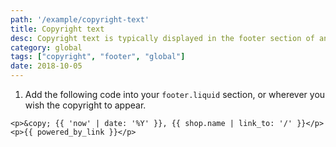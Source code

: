 ```yaml
---
path: '/example/copyright-text'
title: Copyright text
desc: Copyright text is typically displayed in the footer section of an online store, and provides a clear indication of a copyright symbol, the year of creation and author of the content. This example includes the copyright symbol, the current year, your store name, and a "Powered by Shopify" link.
category: global
tags: ["copyright", "footer", "global"]
date: 2018-10-05
---
```


1.  Add the following code into your `footer.liquid` section, or wherever you wish the copyright to appear.

```liquid
<p>&copy; {{ 'now' | date: '%Y' }}, {{ shop.name | link_to: '/' }}</p>
<p>{{ powered_by_link }}</p>
```
